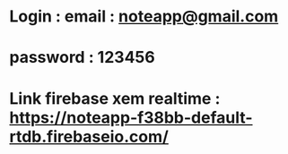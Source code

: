# Login : email : noteapp@gmail.com
# password : 123456
# Link firebase xem realtime :  https://noteapp-f38bb-default-rtdb.firebaseio.com/
